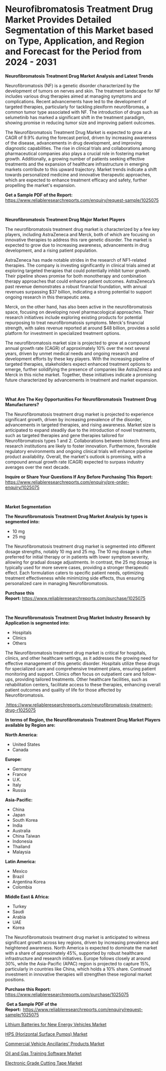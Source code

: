<p><h1>Neurofibromatosis Treatment Drug Market Provides Detailed Segmentation of this Market based on Type, Application, and Region and Forecast for the Period from 2024 - 2031</h1></p><p><strong>Neurofibromatosis Treatment Drug Market Analysis and Latest Trends</strong></p>
<p><p>Neurofibromatosis (NF) is a genetic disorder characterized by the development of tumors on nerves and skin. The treatment landscape for NF includes various drug therapies aimed at managing symptoms and complications. Recent advancements have led to the development of targeted therapies, particularly for tackling plexiform neurofibromas, a common tumor type associated with NF. The introduction of drugs such as selumetinib has marked a significant shift in the treatment paradigm, showing promise in reducing tumor size and improving patient outcomes.</p><p>The Neurofibromatosis Treatment Drug Market is expected to grow at a CAGR of 9.9% during the forecast period, driven by increasing awareness of the disease, advancements in drug development, and improving diagnostic capabilities. The rise in clinical trials and collaborations among pharmaceutical companies also plays a crucial role in fostering market growth. Additionally, a growing number of patients seeking effective treatments and the expansion of healthcare infrastructure in emerging markets contribute to this upward trajectory. Market trends indicate a shift towards personalized medicine and innovative therapeutic approaches, which are expected to enhance treatment efficacy and safety, further propelling the market's expansion.</p></p>
<p><strong>Get a Sample PDF of the Report:&nbsp;</strong> <a href="https://www.reliableresearchreports.com/enquiry/request-sample/1025075?utm_campaign=33&utm_medium=2&utm_source=Github&utm_content=ia&utm_term=05122024&utm_id=neurofibromatosis-treatment-drug">https://www.reliableresearchreports.com/enquiry/request-sample/1025075</a></p>
<p>&nbsp;</p>
<p><strong>Neurofibromatosis Treatment Drug Major Market Players</strong></p>
<p><p>The neurofibromatosis treatment drug market is characterized by a few key players, including AstraZeneca and Merck, both of which are focusing on innovative therapies to address this rare genetic disorder. The market is expected to grow due to increasing awareness, advancements in drug development, and a rising patient population.</p><p>AstraZeneca has made notable strides in the research of NF1-related therapies. The company is investing significantly in clinical trials aimed at exploring targeted therapies that could potentially inhibit tumor growth. Their pipeline shows promise for both monotherapy and combination therapy approaches that could enhance patient outcomes. AstraZeneca’s past revenue demonstrates a robust financial foundation, with annual revenues surpassing $37 billion, indicating a strong potential to support ongoing research in this therapeutic area.</p><p>Merck, on the other hand, has also been active in the neurofibromatosis space, focusing on developing novel pharmacological approaches. Their research initiatives include exploring existing products for potential repurposing to treat neurofibromatosis symptoms. Merck's financial strength, with sales revenue reported at around $48 billion, provides a solid platform for investment in specialized treatment options.</p><p>The neurofibromatosis market size is projected to grow at a compound annual growth rate (CAGR) of approximately 10% over the next several years, driven by unmet medical needs and ongoing research and development efforts by these key players. With the increasing pipeline of targeted therapies, stakeholders expect enhanced treatment options to emerge, further solidifying the presence of companies like AstraZeneca and Merck in this niche market. Together, these initiatives indicate a promising future characterized by advancements in treatment and market expansion.</p></p>
<p>&nbsp;</p>
<p><strong>What Are The Key Opportunities For Neurofibromatosis Treatment Drug Manufacturers?</strong></p>
<p><p>The Neurofibromatosis treatment drug market is projected to experience significant growth, driven by increasing prevalence of the disorder, advancements in targeted therapies, and rising awareness. Market size is anticipated to expand steadily due to the introduction of novel treatments, such as targeted therapies and gene therapies tailored for Neurofibromatosis types 1 and 2. Collaborations between biotech firms and research institutions are likely to foster innovation. Furthermore, favorable regulatory environments and ongoing clinical trials will enhance pipeline product availability. Overall, the market's outlook is promising, with a compound annual growth rate (CAGR) expected to surpass industry averages over the next decade.</p></p>
<p><strong>Inquire or Share Your Questions If Any Before Purchasing This Report:</strong> <a href="https://www.reliableresearchreports.com/enquiry/pre-order-enquiry/1025075?utm_campaign=33&utm_medium=2&utm_source=Github&utm_content=ia&utm_term=05122024&utm_id=neurofibromatosis-treatment-drug">https://www.reliableresearchreports.com/enquiry/pre-order-enquiry/1025075</a></p>
<p>&nbsp;</p>
<p><strong>Market Segmentation</strong></p>
<p><strong>The Neurofibromatosis Treatment Drug Market Analysis by types is segmented into:</strong></p>
<p><ul><li>10 mg</li><li>25 mg</li></ul></p>
<p><p>The Neurofibromatosis treatment drug market is segmented into different dosage strengths, notably 10 mg and 25 mg. The 10 mg dosage is often preferred for initial therapy or in patients with lower symptom severity, allowing for gradual dosage adjustments. In contrast, the 25 mg dosage is typically used for more severe cases, providing a stronger therapeutic effect. Each formulation caters to specific patient needs, optimizing treatment effectiveness while minimizing side effects, thus ensuring personalized care in managing Neurofibromatosis.</p></p>
<p><strong>Purchase this Report:&nbsp;</strong><a href="https://www.reliableresearchreports.com/purchase/1025075?utm_campaign=33&utm_medium=2&utm_source=Github&utm_content=ia&utm_term=05122024&utm_id=neurofibromatosis-treatment-drug">https://www.reliableresearchreports.com/purchase/1025075</a></p>
<p>&nbsp;</p>
<p><strong>The Neurofibromatosis Treatment Drug Market Industry Research by Application is segmented into:</strong></p>
<p><ul><li>Hospitals</li><li>Clinics</li><li>Others</li></ul></p>
<p><p>The Neurofibromatosis treatment drug market is critical for hospitals, clinics, and other healthcare settings, as it addresses the growing need for effective management of this genetic disorder. Hospitals utilize these drugs for specialized care and comprehensive treatment plans, ensuring patient monitoring and support. Clinics often focus on outpatient care and follow-ups, providing tailored treatments. Other healthcare facilities, such as rehabilitation centers, facilitate access to these therapies, enhancing overall patient outcomes and quality of life for those affected by Neurofibromatosis.</p></p>
<p><a href="https://www.reliableresearchreports.com/neurofibromatosis-treatment-drug-r1025075?utm_campaign=33&utm_medium=2&utm_source=Github&utm_content=ia&utm_term=05122024&utm_id=neurofibromatosis-treatment-drug">&nbsp;https://www.reliableresearchreports.com/neurofibromatosis-treatment-drug-r1025075</a></p>
<p><strong>In terms of Region, the Neurofibromatosis Treatment Drug Market Players available by Region are:</strong></p>
<p>
    <p> <strong> North America: </strong>
        <ul>
            <li>United States</li>
            <li>Canada</li>
        </ul>
        </p> 
    <p> <strong> Europe: </strong>
        <ul>
            <li>Germany</li>
            <li>France</li>
            <li>U.K.</li>
            <li>Italy</li>
            <li>Russia</li>
        </ul>
        </p> 
    <p> <strong> Asia-Pacific: </strong>
        <ul>
            <li>China</li>
            <li>Japan</li>
            <li>South Korea</li>
            <li>India</li>
            <li>Australia</li>
            <li>China Taiwan</li>
            <li>Indonesia</li>
            <li>Thailand</li>
            <li>Malaysia</li>
        </ul>
        </p> 
    <p> <strong> Latin America: </strong>
        <ul>
            <li>Mexico</li>
            <li>Brazil</li>
            <li>Argentina Korea</li>
            <li>Colombia</li>
        </ul>
        </p> 
    <p> <strong> Middle East & Africa: </strong>
        <ul>
            <li>Turkey</li>
            <li>Saudi</li>
            <li>Arabia</li>
            <li>UAE</li>
            <li>Korea</li>
        </ul>
    </p>
    </p>
<p><p>The Neurofibromatosis treatment drug market is anticipated to witness significant growth across key regions, driven by increasing prevalence and heightened awareness. North America is expected to dominate the market with a share of approximately 45%, supported by robust healthcare infrastructure and research initiatives. Europe follows closely at around 30%, while the Asia-Pacific (APAC) region is projected to capture 15%, particularly in countries like China, which holds a 10% share. Continued investment in innovative therapies will strengthen these regional market positions.</p></p>
<p><strong>Purchase this Report: </strong><a href="https://www.reliableresearchreports.com/purchase/1025075?utm_campaign=33&utm_medium=2&utm_source=Github&utm_content=ia&utm_term=05122024&utm_id=neurofibromatosis-treatment-drug">https://www.reliableresearchreports.com/purchase/1025075</a></p>
<p>&nbsp;<strong>Get a Sample PDF of the Report:&nbsp;&nbsp;</strong><a href="https://www.reliableresearchreports.com/enquiry/request-sample/1025075?utm_campaign=33&utm_medium=2&utm_source=Github&utm_content=ia&utm_term=05122024&utm_id=neurofibromatosis-treatment-drug">https://www.reliableresearchreports.com/enquiry/request-sample/1025075</a></p>
<p><strong></strong></p>
<p><p><a href="https://issuu.com/reportprime-2/docs/lithium-batteries-for-new-energy-vehicles-market-s?utm_campaign=33&utm_medium=2&utm_source=Github&utm_content=ia&utm_term=05122024&utm_id=neurofibromatosis-treatment-drug">Lithium Batteries for New Energy Vehicles Market</a></p><p><a href="https://github.com/OlenFleming68/Market-Research-Report-List-1/blob/main/hps-horizontal-surface-pumps-market.md?utm_campaign=33&utm_medium=2&utm_source=Github&utm_content=ia&utm_term=05122024&utm_id=neurofibromatosis-treatment-drug">HPS (Horizontal Surface Pumps) Market</a></p><p><a href="https://github.com/XavierTyler76/Market-Research-Report-List-1/blob/main/commercial-vehicle-ancillaries-products-market.md?utm_campaign=33&utm_medium=2&utm_source=Github&utm_content=ia&utm_term=05122024&utm_id=neurofibromatosis-treatment-drug">Commercial Vehicle Ancillaries’ Products Market</a></p><p><a href="https://www.linkedin.com/pulse/whats-driving-oil-gas-training-software-market-2024-2031-sjf7e?utm_campaign=33&utm_medium=2&utm_source=Github&utm_content=ia&utm_term=05122024&utm_id=neurofibromatosis-treatment-drug">Oil and Gas Training Software Market</a></p><p><a href="https://issuu.com/reportprime-2/docs/electronic-grade-cutting-tape-market-size-2030.ppt?utm_campaign=33&utm_medium=2&utm_source=Github&utm_content=ia&utm_term=05122024&utm_id=neurofibromatosis-treatment-drug">Electronic Grade Cutting Tape Market</a></p></p>